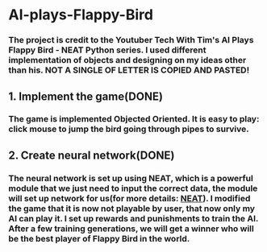 # AI-plays-Flappy-Bird
### The project is credit to the Youtuber Tech With Tim's AI Plays Flappy Bird - NEAT Python series. I used different implementation of objects and designing on my ideas other than his. NOT A SINGLE OF LETTER IS COPIED AND PASTED!
## 1. Implement the game(DONE)
### The game is implemented Objected Oriented. It is easy to play: click mouse to jump the bird going through pipes to survive. 
## 2. Create neural network(DONE)
### The neural network is set up using NEAT, which is a powerful module that we just need to input the correct data, the module will set up network for us(for more details: [NEAT](https://neat-python.readthedocs.io/en/latest/config_file.html)). I modified the game that it is now not playable by user, that now only my AI can play it. I set up rewards and punishments to train the AI. After a few training generations, we will get a winner who will be the best player of Flappy Bird in the world.
